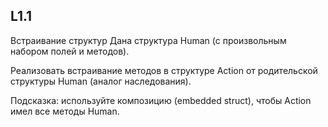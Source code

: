 ## L1.1
Встраивание структур
Дана структура Human (с произвольным набором полей и методов).

Реализовать встраивание методов в структуре Action от родительской структуры Human (аналог наследования).

Подсказка: используйте композицию (embedded struct), чтобы Action имел все методы Human.
